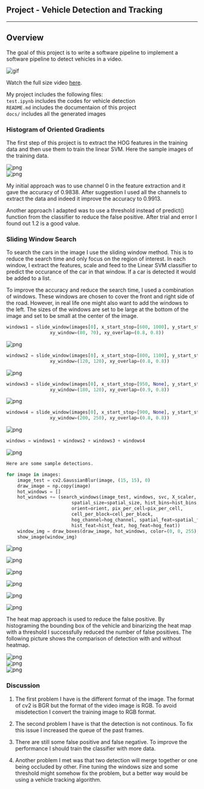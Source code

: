 
## Project - Vehicle Detection and Tracking

---
## Overview
The goal of this project is to write a software pipeline to implement a  software pipeline to detect vehicles in a video.

![gif](docs/project_video.gif)  

Watch the full size video [here](https://youtu.be/_RW71oyRJq8).

My project includes the following files:  
`test.ipynb` includes the codes for vehicle detection  
`README.md` includes the documentaion of this project  
`docs/` includes all the generated images  

### Histogram of Oriented Gradients
The first step of this project is to extract the HOG features in the training data and then use them to train the linear SVM. Here the sample images of the training data.

![png](docs/image35.png)  
![png](docs/image0090.png)
  
My initial approach was to use channel 0 in the feature extraction and it gave the accuracy of 0.9838. After suggestion I used all the channels to extract the data and indeed it improve the accuracy to 0.9913. 

Another approach I adapted was to use a threshold instead of predict() function from the classifier to reduce the false positive. After trial and error I found out 1.2 is a good value.

### Sliding Window Search
To search the cars in the image I use the sliding window method. This is to reduce the search time and only focus on the region of interest. In each window, I extract the features, scale and feed to the Linear SVM classifier to predict the occurance of the car in that window. If a car is detected it would be added to a list.

To improve the accuracy and reduce the search time, I used a combination of windows. These windows are chosen to cover the front and right side of the road. However, in real life one might also want to add the windows to the left. The sizes of the windows are set to be large at the bottom of the image and set to be small at the center of the image.


```python
windows1 = slide_window(images[0], x_start_stop=[600, 1000], y_start_stop=[400, 500], 
                xy_window=(80, 70), xy_overlap=(0.8, 0.8))
```


![png](docs/output_5_0.png)



```python
windows2 = slide_window(images[0], x_start_stop=[800, 1100], y_start_stop=[420, 600], 
                xy_window=(120, 120), xy_overlap=(0.8, 0.8))
```

![png](docs/output_6_0.png)


```python
windows3 = slide_window(images[0], x_start_stop=[950, None], y_start_stop=[400, 600], 
                xy_window=(180, 120), xy_overlap=(0.9, 0.8))
```

![png](docs/output_7_0.png)

```python
windows4 = slide_window(images[0], x_start_stop=[900, None], y_start_stop=[400, None], 
                xy_window=(200, 250), xy_overlap=(0.8, 0.8))
```

![png](docs/output_8_0.png)


```python
windows = windows1 + windows2 + windows3 + windows4
```

![png](docs/output_9_0.png)


```python
Here are some sample detections.  
```


```python
for image in images:
    image_test = cv2.GaussianBlur(image, (15, 15), 0)
    draw_image = np.copy(image)
    hot_windows = []
    hot_windows += (search_windows(image_test, windows, svc, X_scaler, color_space=color_space, 
                        spatial_size=spatial_size, hist_bins=hist_bins, 
                        orient=orient, pix_per_cell=pix_per_cell, 
                        cell_per_block=cell_per_block, 
                        hog_channel=hog_channel, spatial_feat=spatial_feat, 
                        hist_feat=hist_feat, hog_feat=hog_feat))                       
    window_img = draw_boxes(draw_image, hot_windows, color=(0, 0, 255), thick=6)    
    show_image(window_img)
```


![png](docs/output_10_1.png)

![png](docs/output_10_3.png)

![png](docs/output_10_5.png)

![png](docs/output_10_7.png)

![png](docs/output_10_9.png)

![png](docs/output_10_11.png)

The heat map approach is used to reduce the false positive. By histograming the bounding box of the vehicle and binarizing the heat map with a threshold I successfully reduced the number of false positives. The following picture shows the comparison of detection with and without heatmap.

![png](docs/output_10_5.png)  
![png](docs/output_13_3.png)  
![png](docs/output_10_7.png)  


### Discussion

1. The first problem I have is the different format of the image. The format of cv2 is BGR but the format of the video image is RGB. To avoid misdetection I convert the training image to RGB format.

2. The second problem I have is that the detection is not continous. To fix this issue I increased the queue of the past frames.

3. There are still some false positive and false negative. To improve the performance I should train the classifier with more data.

4. Another problem I met was that two detection will merge together or one being occluded by other. Fine tuning the windows size and some threshold might somehow fix the problem, but a better way would be using a vehicle tracking algorithm.
